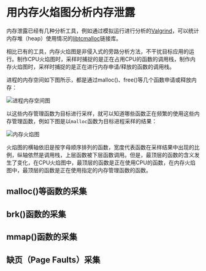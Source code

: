 # 用内存火焰图分析内存泄露

内存泄露已经有几种分析工具，例如通过模拟运行进行分析的[Valgrind](http://valgrind.org/docs/manual/mc-manual.html)，可以统计内存堆（heap）使用情况的[libtcmalloc](http://goog-perftools.sourceforge.net/doc/heap_profiler.html)链接库。

相比已有的工具，内存火焰图是非侵入式的旁路分析方法，不干扰目标应用的运行。制作CPU火焰图时，采样时捕捉的是正在占用CPU的函数的调用栈，制作内存火焰图时，采样时捕捉的是正在进行内存申请/释放的函数的调用栈。

进程的内存空间如下图所示，都是通过malloc()、free()等几个函数申请或释放内存：

![进程内存空间图](http://www.brendangregg.com/FlameGraphs/memorytracing_1000.png)

以这些内存管理函数为目标进行采样，就可以知道哪些函数正在频繁的使用这些内存管理函数，例如下图是以`malloc`函数为目标进程采样的结果：

![内存火焰图](http://www.brendangregg.com/FlameGraphs/malloc_perl1.svg)

火焰图的横轴依旧是按字母顺序排列的函数，宽度代表函数在采样结果中出现的比例，纵轴依然是调用栈，上层函数被下层函数调用。但是，最顶层的函数的含义发生了变化，在CPU火焰图中，最顶层的函数是正在使用CPU的函数，在内存火焰图中，最顶层的函数是正在使用指定的内存管理函数的函数。

## malloc()等函数的采集

## brk()函数的采集

## mmap()函数的采集

## 缺页（Page Faults）采集

